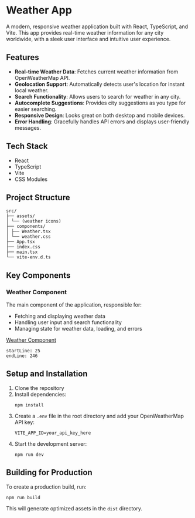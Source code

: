 # Weather App

A modern, responsive weather application built with React, TypeScript, and Vite. This app provides real-time weather information for any city worldwide, with a sleek user interface and intuitive user experience.

## Features

- **Real-time Weather Data**: Fetches current weather information from OpenWeatherMap API.
- **Geolocation Support**: Automatically detects user's location for instant local weather.
- **Search Functionality**: Allows users to search for weather in any city.
- **Autocomplete Suggestions**: Provides city suggestions as you type for easier searching.
- **Responsive Design**: Looks great on both desktop and mobile devices.
- **Error Handling**: Gracefully handles API errors and displays user-friendly messages.

## Tech Stack

- React
- TypeScript
- Vite
- CSS Modules

## Project Structure

```
src/
├── assets/
│ └── (weather icons)
├── components/
│ ├── Weather.tsx
│ └── weather.css
├── App.tsx
├── index.css
├── main.tsx
└── vite-env.d.ts
```

## Key Components

### Weather Component

The main component of the application, responsible for:

- Fetching and displaying weather data
- Handling user input and search functionality
- Managing state for weather data, loading, and errors

[Weather Component](src/components/Weather.tsx)

```
startLine: 25
endLine: 246
```

## Setup and Installation

1. Clone the repository
2. Install dependencies:
   ```
   npm install
   ```
3. Create a `.env` file in the root directory and add your OpenWeatherMap API key:
   ```
   VITE_APP_ID=your_api_key_here
   ```
4. Start the development server:
   ```
   npm run dev
   ```

## Building for Production

To create a production build, run:

```
npm run build
```

This will generate optimized assets in the `dist` directory.
